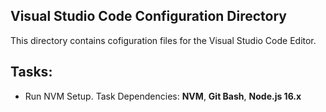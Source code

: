 ## Visual Studio Code Configuration  Directory
This directory contains cofiguration files for the Visual Studio Code Editor.

## Tasks:
- Run NVM Setup. Task Dependencies: **NVM**, **Git Bash**, **Node.js 16.x**
 
